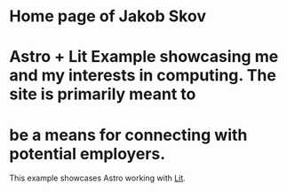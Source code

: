 # Home page of Jakob Skov

# Astro + Lit Example showcasing me and my interests in computing. The site is primarily meant to

# be a means for connecting with potential employers.

This example showcases Astro working with [Lit](https://lit.dev/).
